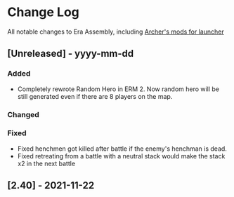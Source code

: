 
# Change Log
All notable changes to Era Assembly, including [Archer's mods for launcher](https://github.com/Archer30/Era-Launcher-Mods)

## [Unreleased] - yyyy-mm-dd

### Added
- Completely rewrote Random Hero in ERM 2. Now random hero will be still generated even if there are 8 players on the map.

### Changed


### Fixed
- Fixed henchmen got killed after battle if the enemy's henchman is dead.
- Fixed retreating from a battle with a neutral stack would make the stack x2 in the next battle

## [2.40] - 2021-11-22
